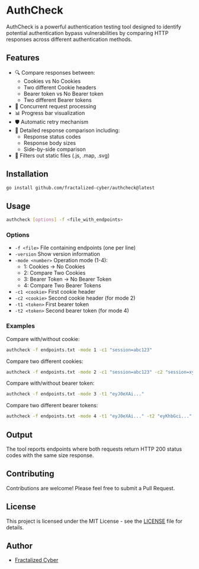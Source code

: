 # AuthCheck

AuthCheck is a powerful authentication testing tool designed to identify potential authentication bypass vulnerabilities by comparing HTTP responses across different authentication methods.

## Features

- 🔍 Compare responses between:
  - Cookies vs No Cookies
  - Two different Cookie headers
  - Bearer token vs No Bearer token
  - Two different Bearer tokens
- 🚀 Concurrent request processing
- 📊 Progress bar visualization
- 🛡️ Automatic retry mechanism
- 📝 Detailed response comparison including:
  - Response status codes
  - Response body sizes
  - Side-by-side comparison
- 🎯 Filters out static files (.js, .map, .svg)

## Installation

```bash
go install github.com/fractalized-cyber/authcheck@latest
```

## Usage

```bash
authcheck [options] -f <file_with_endpoints>
```

### Options

- `-f <file>`        File containing endpoints (one per line)
- `-version`         Show version information
- `-mode <number>`   Operation mode (1-4):
  - 1: Cookies -> No Cookies
  - 2: Compare Two Cookies
  - 3: Bearer Token -> No Bearer Token
  - 4: Compare Two Bearer Tokens
- `-c1 <cookie>`     First cookie header
- `-c2 <cookie>`     Second cookie header (for mode 2)
- `-t1 <token>`      First bearer token
- `-t2 <token>`      Second bearer token (for mode 4)

### Examples

Compare with/without cookie:
```bash
authcheck -f endpoints.txt -mode 1 -c1 "session=abc123"
```

Compare two different cookies:
```bash
authcheck -f endpoints.txt -mode 2 -c1 "session=abc123" -c2 "session=xyz789"
```

Compare with/without bearer token:
```bash
authcheck -f endpoints.txt -mode 3 -t1 "eyJ0eXAi..."
```

Compare two different bearer tokens:
```bash
authcheck -f endpoints.txt -mode 4 -t1 "eyJ0eXAi..." -t2 "eyKhbGci..."
```

## Output

The tool reports endpoints where both requests return HTTP 200 status codes with the same size response.

## Contributing

Contributions are welcome! Please feel free to submit a Pull Request.

## License

This project is licensed under the MIT License - see the [LICENSE](LICENSE) file for details.

## Author

- [Fractalized Cyber](https://github.com/fractalized-cyber) 
